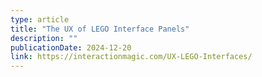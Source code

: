 ```yaml
---
type: article
title: "The UX of LEGO Interface Panels"
description: ""
publicationDate: 2024-12-20
link: https://interactionmagic.com/UX-LEGO-Interfaces/
---
```

